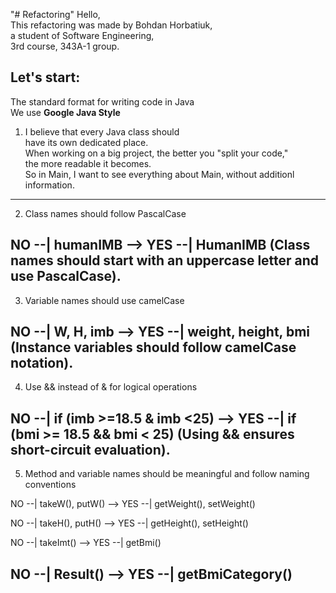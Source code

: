 "# Refactoring" 
Hello,  
This refactoring was made by Bohdan Horbatiuk,  
a student of Software Engineering,  
3rd course, 343A-1 group.  

## Let's start:  
The standard format for writing code in Java  
We use **Google Java Style**  

1. I believe that every Java class should      
    have its own dedicated place.  
    When working on a big project, the better you "split your code,"  
    the more readable it becomes.  
    So in Main, I want to see everything about Main, without additionl information.
---------------------------------------

2. Class names should follow PascalCase

NO --| humanIMB --> YES --| HumanIMB (Class names should start with an uppercase letter and use PascalCase).
---------------------------------------

3. Variable names should use camelCase

NO --| W, H, imb --> YES --| weight, height, bmi (Instance variables should follow camelCase notation).
---------------------------------------

4. Use && instead of & for logical operations

NO --| if (imb >=18.5 & imb <25) --> YES --| if (bmi >= 18.5 && bmi < 25) (Using && ensures short-circuit evaluation).
---------------------------------------

5. Method and variable names should be meaningful and follow naming conventions

NO --| takeW(), putW() --> YES --| getWeight(), setWeight()

NO --| takeH(), putH() --> YES --| getHeight(), setHeight()

NO --| takeImt() --> YES --| getBmi()

NO --| Result() --> YES --| getBmiCategory()
---------------------------------------